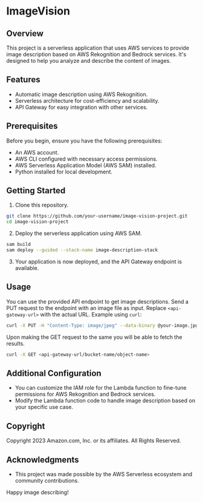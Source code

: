 # ImageVision

## Overview
This project is a serverless application that uses AWS services to provide image description based on AWS Rekognition and Bedrock services. It's designed to help you analyze and describe the content of images.

## Features
- Automatic image description using AWS Rekognition.
- Serverless architecture for cost-efficiency and scalability.
- API Gateway for easy integration with other services.

## Prerequisites
Before you begin, ensure you have the following prerequisites:
- An AWS account.
- AWS CLI configured with necessary access permissions.
- AWS Serverless Application Model (AWS SAM) installed.
- Python installed for local development.

## Getting Started
1. Clone this repository.
```bash
git clone https://github.com/your-username/image-vision-project.git
cd image-vision-project
```
2. Deploy the serverless application using AWS SAM.
```bash
sam build
sam deploy --guided --stack-name image-description-stack
```
3. Your application is now deployed, and the API Gateway endpoint is available.

## Usage
You can use the provided API endpoint to get image descriptions. Send a PUT request to the endpoint with an image file as input. Replace `<api-gateway-url>` with the actual URL.
Example using `curl`:
```bash
curl -X PUT -H "Content-Type: image/jpeg" --data-binary @your-image.jpg <api-gateway-url/bucket-name/object-name>
```

Upon making the GET request to the same <api-gateway-url> you will be able to fetch the results.
```bash
curl -X GET <api-gateway-url/bucket-name/object-name>
```

## Additional Configuration
- You can customize the IAM role for the Lambda function to fine-tune permissions for AWS Rekognition and Bedrock services.
- Modify the Lambda function code to handle image description based on your specific use case.

## Copyright
Copyright 2023 Amazon.com, Inc. or its affiliates. All Rights Reserved.

## Acknowledgments
- This project was made possible by the AWS Serverless ecosystem and community contributions.

Happy image describing!
```